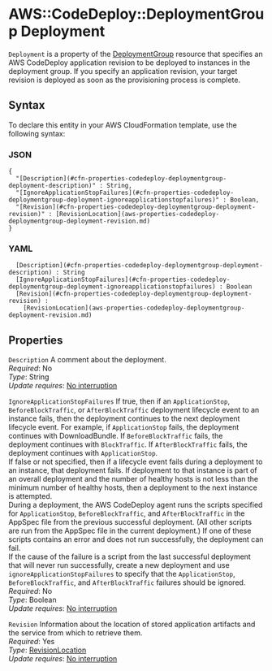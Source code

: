 # AWS::CodeDeploy::DeploymentGroup Deployment<a name="aws-properties-codedeploy-deploymentgroup-deployment"></a>

 `Deployment` is a property of the [DeploymentGroup](https://docs.aws.amazon.com/AWSCloudFormation/latest/UserGuide/aws-resource-codedeploy-deploymentgroup.html) resource that specifies an AWS CodeDeploy application revision to be deployed to instances in the deployment group\. If you specify an application revision, your target revision is deployed as soon as the provisioning process is complete\. 

## Syntax<a name="aws-properties-codedeploy-deploymentgroup-deployment-syntax"></a>

To declare this entity in your AWS CloudFormation template, use the following syntax:

### JSON<a name="aws-properties-codedeploy-deploymentgroup-deployment-syntax.json"></a>

```
{
  "[Description](#cfn-properties-codedeploy-deploymentgroup-deployment-description)" : String,
  "[IgnoreApplicationStopFailures](#cfn-properties-codedeploy-deploymentgroup-deployment-ignoreapplicationstopfailures)" : Boolean,
  "[Revision](#cfn-properties-codedeploy-deploymentgroup-deployment-revision)" : [RevisionLocation](aws-properties-codedeploy-deploymentgroup-deployment-revision.md)
}
```

### YAML<a name="aws-properties-codedeploy-deploymentgroup-deployment-syntax.yaml"></a>

```
﻿  [Description](#cfn-properties-codedeploy-deploymentgroup-deployment-description) : String
﻿  [IgnoreApplicationStopFailures](#cfn-properties-codedeploy-deploymentgroup-deployment-ignoreapplicationstopfailures) : Boolean
﻿  [Revision](#cfn-properties-codedeploy-deploymentgroup-deployment-revision) : 
    [RevisionLocation](aws-properties-codedeploy-deploymentgroup-deployment-revision.md)
```

## Properties<a name="aws-properties-codedeploy-deploymentgroup-deployment-properties"></a>

`Description`  <a name="cfn-properties-codedeploy-deploymentgroup-deployment-description"></a>
A comment about the deployment\.  
*Required*: No  
*Type*: String  
*Update requires*: [No interruption](https://docs.aws.amazon.com/AWSCloudFormation/latest/UserGuide/using-cfn-updating-stacks-update-behaviors.html#update-no-interrupt)

`IgnoreApplicationStopFailures`  <a name="cfn-properties-codedeploy-deploymentgroup-deployment-ignoreapplicationstopfailures"></a>
 If true, then if an `ApplicationStop`, `BeforeBlockTraffic`, or `AfterBlockTraffic` deployment lifecycle event to an instance fails, then the deployment continues to the next deployment lifecycle event\. For example, if `ApplicationStop` fails, the deployment continues with DownloadBundle\. If `BeforeBlockTraffic` fails, the deployment continues with `BlockTraffic`\. If `AfterBlockTraffic` fails, the deployment continues with `ApplicationStop`\.   
 If false or not specified, then if a lifecycle event fails during a deployment to an instance, that deployment fails\. If deployment to that instance is part of an overall deployment and the number of healthy hosts is not less than the minimum number of healthy hosts, then a deployment to the next instance is attempted\.   
 During a deployment, the AWS CodeDeploy agent runs the scripts specified for `ApplicationStop`, `BeforeBlockTraffic`, and `AfterBlockTraffic` in the AppSpec file from the previous successful deployment\. \(All other scripts are run from the AppSpec file in the current deployment\.\) If one of these scripts contains an error and does not run successfully, the deployment can fail\.   
 If the cause of the failure is a script from the last successful deployment that will never run successfully, create a new deployment and use `ignoreApplicationStopFailures` to specify that the `ApplicationStop`, `BeforeBlockTraffic`, and `AfterBlockTraffic` failures should be ignored\.   
*Required*: No  
*Type*: Boolean  
*Update requires*: [No interruption](https://docs.aws.amazon.com/AWSCloudFormation/latest/UserGuide/using-cfn-updating-stacks-update-behaviors.html#update-no-interrupt)

`Revision`  <a name="cfn-properties-codedeploy-deploymentgroup-deployment-revision"></a>
Information about the location of stored application artifacts and the service from which to retrieve them\.  
*Required*: Yes  
*Type*: [RevisionLocation](aws-properties-codedeploy-deploymentgroup-deployment-revision.md)  
*Update requires*: [No interruption](https://docs.aws.amazon.com/AWSCloudFormation/latest/UserGuide/using-cfn-updating-stacks-update-behaviors.html#update-no-interrupt)